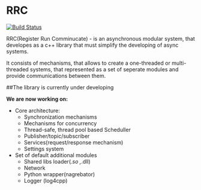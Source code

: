 # RRC

[![Build Status](https://travis-ci.org/arssivka/rrc.svg?branch=master)](https://travis-ci.org/arssivka/rrc)

RRC(Register Run Comminucate) - is an asynchronous modular system, that developes as a c++ library that must simplify the developing of async systems.

It consists of mechanisms, that allows to create a one-threaded or multi-threaded systems, that represented as a set of seperate modules and provide communications between them.


##The library is currently under developing

**We are now working on:**

* Core architecture:
	* Synchronization mechanisms
	* Mechanisms for concurrency
	* Thread-safe, thread pool based Scheduller
	* Publisher/topic/subscriber
	* Services(request/response mechanism)
	* Settings system
* Set of default additional modules
	* Shared libs loader(*.so ,*.dll)
	* Network
	* Python wrapper(nagrebator)
	* Logger (log4cpp)
 
